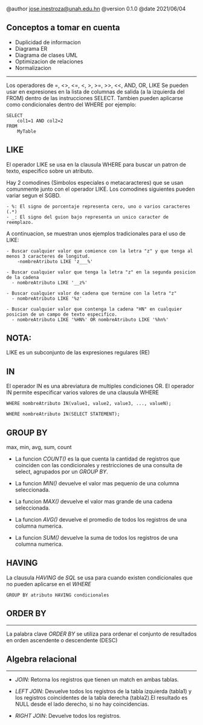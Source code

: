 @author jose.inestroza@unah.edu.hn
@version 0.1.0
@date 2021/06/04

Conceptos a tomar en cuenta
----

- Duplicidad de informacion
- Diagrama ER
- Diagrama de clases UML
- Optimizacion de relaciones
- Normalizacion

----

Los operadores de =, <>, <=, <, >, >=, >>, <<, AND, OR, LIKE
Se pueden usar en expresiones en la lista de columnas de salida
(a la izquierda del FROM) dentro de las instrucciones SELECT. Tambien pueden aplicarse como condicionales dentro del WHERE
por ejemplo:

    SELECT
        col1=1 AND col2=2
    FROM
        MyTable

LIKE
----
El operador LIKE se usa en la clausula WHERE para buscar un patron de texto, especifico sobre un atributo.

Hay 2 comodines (Simbolos especiales o metacaracteres) que se usan comunmente junto con el operador LIKE. Los comodines siguientes pueden variar segun el SGBD.

    - %: El signo de porcentaje representa cero, uno o varios caracteres (.*)
    - _: El signo del guion bajo representa un unico caracter de reemplazo.

A continuacion, se muestran unos ejemplos tradicionales para el uso de LIKE:

    - Buscar cualquier valor que comience con la letra "z" y que tenga al menos 3 caracteres de longitud.
        -nombreAtributo LIKE 'z___%'
    
    - Buscar cualquier valor que tenga la letra "z" en la segunda posicion de la cadena
      - nombreAtributo LIKE '__z%'

    - Buscar cualquier valor de cadena que termine con la letra "z"
      - nombreAtributo LIKE '%z'

    - Buscar cualquier valor que contenga la cadena "HN" en cualquier posicion de un campo de texto especifico.
      - nombreAtributo LIKE '%HN%' OR nombreAtributo LIKE '%hn%'

NOTA:
----
LIKE es un subconjunto de las expresiones regulares (RE)

IN
----
El operador IN es una abreviatura de multiples condiciones OR. El operador IN permite especificar varios valores de una clausula WHERE

    WHERE nombreAtributo IN(value1, value2, value3, ..., valueN);

    WHERE nombreAtributo IN(SELECT STATEMENT);

GROUP BY
----
max, min, avg, sum, count

- La funcion *COUNT()* es la que cuenta la cantidad de registros que coinciden con las condicionales y restricciones de una consulta de select, agrupados por un *GROUP BY*.

- La funcion *MIN()* devuelve el valor mas pequenio de una columna seleccionada.

- La funcion *MAX()* devuelve el valor mas grande de una cadena seleccionada.

- La funcion *AVG()* devuelve el promedio de todos los registros de una columna numerica.

- La funcion *SUM()* devuelve la suma de todos los registros de una columna numerica.

HAVING
----
La clausula *HAVING* de *SQL* se usa para cuando existen condicionales que no pueden aplicarse en el *WHERE*

    GROUP BY atributo HAVING condicionales

ORDER BY
----
----
La palabra clave *ORDER BY* se utiliza para ordenar el conjunto de resultados en orden ascendente o descendente (DESC)

Algebra relacional
----
----
- *JOIN*: Retorna los registros que tienen un match en ambas tablas.
  
- *LEFT JOIN*: Devuelve todos los registros de la tabla izquierda (tabla1) y los registros coincidentes de la tabla derecha (tabla2).El resultado es NULL desde el lado derecho, si no hay coincidencias.
  
- *RIGHT JOIN*: Devuelve todos los registros.






